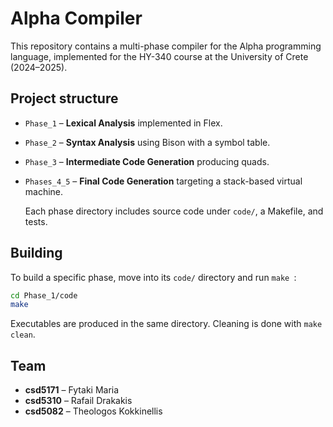 # Alpha Compiler
This repository contains a multi-phase compiler for the Alpha programming language, implemented for the HY-340 course at the University of Crete (2024–2025).
    
## Project structure
    
- `Phase_1` &ndash; **Lexical Analysis** implemented in Flex.
- `Phase_2` &ndash; **Syntax Analysis** using Bison with a symbol table.
- `Phase_3` &ndash; **Intermediate Code Generation** producing quads.
- `Phases_4_5` &ndash; **Final Code Generation** targeting a stack-based
 virtual machine.
    
    Each phase directory includes source code under `code/`, a Makefile, and
 tests.
    
## Building
To build a specific phase, move into its `code/` directory and run `make
`:
```bash
cd Phase_1/code
make
```
Executables are produced in the same directory. Cleaning is done with `make clean`.
    
## Team
    
- **csd5171** &ndash; Fytaki Maria
- **csd5310** &ndash; Rafail Drakakis
- **csd5082** &ndash; Theologos Kokkinellis
